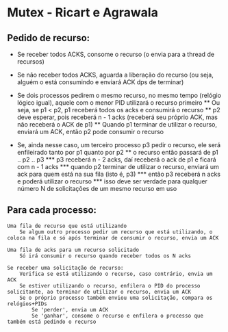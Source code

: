 # Mutex - Ricart e Agrawala

## Pedido de recurso: 
* Se receber todos ACKS, consome o recurso (o envia para a thread de recursos)
* Se não receber todos ACKS, aguarda a liberação do recurso (ou seja, alguém o está consumindo e enviará ACK dps de terminar)
* Se dois processos pedirem o mesmo recurso, no mesmo tempo (relógio lógico igual), aquele com o menor PID utilizará o recurso primeiro
** Ou seja, se p1 < p2, p1 receberá todos os acks e consumirá o recurso
** p2 deve esperar, pois receberá n - 1 acks (receberá seu próprio ACK, mas não receberá o ACK de p1)
** Quando p1 terminar de utilizar o recurso, enviará um ACK, então p2 pode consumir o recurso

* Se, ainda nesse caso, um terceiro processo p3 pedir o recurso, ele será enfileirado tanto por p1 quanto por p2
** o recurso então passará de p1 .. p2 .. p3
*** p3 receberá n - 2 acks, daí receberá o ack de p1 e ficará com n - 1 acks
*** quando p2 terminar de utilizar o recurso, enviará um ack para quem está na sua fila (isto é, p3)
*** então p3 receberá n acks e poderá utilizar o recurso
*** isso deve ser verdade para qualquer número N de solicitações de um mesmo recurso em uso



## Para cada processo:
	Uma fila de recurso que está utilizando
		Se algum outro processo pedir um recurso que está utilizando, o coloca na fila e só após terminar de consumir o recurso, envia um ACK

	Uma fila de acks para um recurso solicitado
		Só irá consumir o recurso quando receber todos os N acks

	Se receber uma solicitação de recurso:
		Verifica se está utilizando o recurso, caso contrário, envia um ACK
		Se estiver utilizando o recurso, enfilera o PID do processo solicitante, ao terminar de utilizar o recurso, envia um ACK
		Se o próprio processo também enviou uma solicitação, compara os relógios+PIDs
			Se 'perder', envia um ACK
			Se 'ganhar', consome o recurso e enfilera o processo que também está pedindo o recurso
